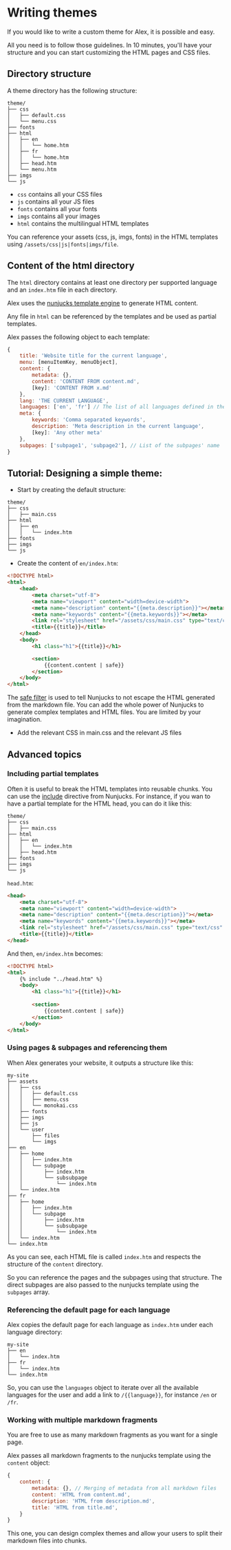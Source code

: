 # Writing themes

If you would like to write a custom theme for Alex, it is possible and easy.

All you need is to follow those guidelines. In 10 minutes, you'll have your structure and you can start customizing the HTML pages and CSS files. 

## Directory structure

A theme directory has the following structure:

```
theme/
├── css
│   ├── default.css
│   └── menu.css
├── fonts
├── html
│   ├── en
│   │   └── home.htm
│   ├── fr
│   │   └── home.htm
│   ├── head.htm
│   └── menu.htm
├── imgs
└── js
```

- `css` contains all your CSS files
- `js` contains all your JS files
- `fonts` contains all your fonts
- `imgs` contains all your images
- `html` contains the multilingual HTML templates

You can reference your assets (css, js, imgs, fonts) in the HTML templates using `/assets/css|js|fonts|imgs/file`.

## Content of the html directory

The `html` directory contains at least one directory per supported language and an `index.htm` file in each directory.

Alex uses the [nunjucks template engine](https://mozilla.github.io/nunjucks/) to generate HTML content.

Any file in `html` can be referenced by the templates and be used as partial templates.

Alex passes the following object to each template:

```js
{
    title: 'Website title for the current language',
    menu: [menuItemKey, menuObject],
    content: {
        metadata: {},
        content: 'CONTENT FROM content.md',
        [key]: 'CONTENT FROM x.md'
    },
    lang: 'THE CURRENT LANGUAGE',
    languages: ['en', 'fr'] // The list of all languages defined in the config.yaml,
    meta: {
        keywords: 'Comma separated keywords',
        description: 'Meta description in the current language',
        [key]: 'Any other meta'
    },
    subpages: ['subpage1', 'subpage2'], // List of the subpages' name
}
```

## Tutorial: Designing a simple theme:

- Start by creating the default structure:

```
theme/
├── css
│   ├── main.css
├── html
│   ├── en
│   │   └── index.htm
├── fonts
├── imgs
└── js
```

- Create the content of `en/index.htm`:

```html
<!DOCTYPE html>
<html>
    <head>
        <meta charset="utf-8">
        <meta name="viewport" content="width=device-width">
        <meta name="description" content="{{meta.description}}"></meta>
        <meta name="keywords" content="{{meta.keywords}}"></meta>
        <link rel="stylesheet" href="/assets/css/main.css" type="text/css" media="all">
        <title>{{title}}</title>
    </head>
    <body>
        <h1 class="h1">{{title}}</h1>

        <section>
            {{content.content | safe}}
        </section>
    </body>
</html>
```

The [safe filter](https://mozilla.github.io/nunjucks/templating.html#safe) is used to tell Nunjucks to not escape the HTML generated from the markdown file. You can add the whole power of Nunjucks to generate complex templates and HTML files. You are limited by your imagination. 

- Add the relevant CSS in main.css and the relevant JS files

## Advanced topics

### Including partial templates

Often it is useful to break the HTML templates into reusable chunks. You can use the [include](https://mozilla.github.io/nunjucks/templating.html#include) directive from Nunjucks. For instance, if you wan to have a partial template for the HTML head, you can do it like this:

```
theme/
├── css
│   ├── main.css
├── html
│   ├── en
│   │   └── index.htm
│   ├── head.htm
├── fonts
├── imgs
└── js
```

`head.htm`:

```html
<head>
    <meta charset="utf-8">
    <meta name="viewport" content="width=device-width">
    <meta name="description" content="{{meta.description}}"></meta>
    <meta name="keywords" content="{{meta.keywords}}"></meta>
    <link rel="stylesheet" href="/assets/css/main.css" type="text/css" media="all">
    <title>{{title}}</title>
</head>
```

And then, `en/index.htm` becomes:

```html
<!DOCTYPE html>
<html>
    {% include "../head.htm" %}
    <body>
        <h1 class="h1">{{title}}</h1>
         
        <section>
            {{content.content | safe}}
        </section>
    </body>
</html>
```

### Using pages & subpages and referencing them

When Alex generates your website, it outputs a structure like this:

```
my-site
├── assets
│   ├── css
│   │   ├── default.css
│   │   ├── menu.css
│   │   └── monokai.css
│   ├── fonts
│   ├── imgs
│   ├── js
│   └── user
│       ├── files
│       └── imgs
├── en
│   ├── home
│   │   ├── index.htm
│   │   └── subpage
│   │       ├── index.htm
│   │       └── subsubpage
│   │           └── index.htm
│   └── index.htm
├── fr
│   ├── home
│   │   ├── index.htm
│   │   └── subpage
│   │       ├── index.htm
│   │       └── subsubpage
│   │           └── index.htm
│   └── index.htm
└── index.htm
```

As you can see, each HTML file is called `index.htm` and respects the structure of the `content` directory.

So you can reference the pages and the subpages using that structure. The direct subpages are also passed to the nunjucks template using the `subpages` array.

### Referencing the default page for each language

Alex copies the default page for each language as `index.htm` under each language directory:

```
my-site
├── en
│   └── index.htm
├── fr
│   └── index.htm
└── index.htm
```

So, you can use the `languages` object to iterate over all the available languages for the user and add a link to `/{{language}}`, for instance `/en` or `/fr`. 

### Working with multiple markdown fragments

You are free to use as many markdown fragments as you want for a single page.

Alex passes all markdown fragments to the nunjucks template using the `content` object:

```js
{
    content: {
        metadata: {}, // Merging of metadata from all markdown files 
        content: 'HTML from content.md',
        description: 'HTML from description.md',
        title: 'HTML from title.md',
    }
}
```

This one, you can design complex themes and allow your users to split their markdown files into chunks.

